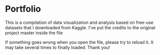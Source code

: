 # Portfolio
This is a compilation of data visualization and analysis based on free-use datasets that I downloaded from Kaggle.
I've put the credits to the original project master inside the file

If something goes wrong when you open the file, please try to reload it. It may take several times to finally loaded.
Thank you!
